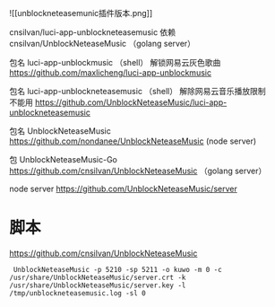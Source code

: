 


![[unblockneteasemunic插件版本.png]]


cnsilvan/luci-app-unblockneteasemusic 依赖 cnsilvan/UnblockNeteaseMusic （golang server）

 

包名 luci-app-unblockmusic （shell） 解锁网易云灰色歌曲
https://github.com/maxlicheng/luci-app-unblockmusic


包名 luci-app-unblockneteasemusic （shell） 解除网易云音乐播放限制  
不能用
https://github.com/UnblockNeteaseMusic/luci-app-unblockneteasemusic


包名 UnblockNeteaseMusic
https://github.com/nondanee/UnblockNeteaseMusic  (node server)

包 UnblockNeteaseMusic-Go
https://github.com/cnsilvan/UnblockNeteaseMusic （golang server）




node server 
https://github.com/UnblockNeteaseMusic/server




# 脚本
https://github.com/cnsilvan/UnblockNeteaseMusic
```
 UnblockNeteaseMusic -p 5210 -sp 5211 -o kuwo -m 0 -c /usr/share/UnblockNeteaseMusic/server.crt -k /usr/share/UnblockNeteaseMusic/server.key -l /tmp/unblockneteasemusic.log -sl 0
```
